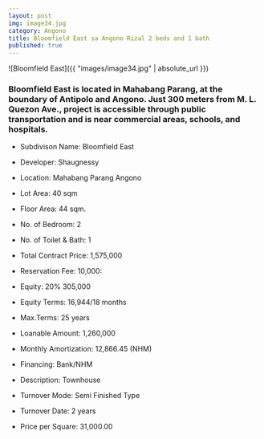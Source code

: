 ```yaml
---
layout: post
img: image34.jpg
category: Angono
title: Bloomfield East sa Angono Rizal 2 beds and 1 bath
published: true
---
```


![Bloomfield East]({{ "images/image34.jpg" | absolute_url }})

<h3>Bloomfield East is located in Mahabang Parang, at the boundary of Antipolo and Angono.   Just 300 meters from M. L. Quezon Ave., project is accessible through public transportation and is near commercial areas, schools, and hospitals.</h3>

- Subdivison Name: Bloomfield East 
- Developer: Shaugnessy 
- Location: Mahabang Parang Angono
- Lot Area: 40 sqm
- Floor Area: 44 sqm.
- No. of Bedroom: 2
- No. of Toilet & Bath: 1

- Total Contract Price: 1,575,000
- Reservation Fee: 10,000:
- Equity: 20% 305,000
- Equity Terms: 16,944/18 months
- Max.Terms: 25 years
- Loanable Amount: 1,260,000
- Monthly Amortization: 12,866.45 (NHM)

- Financing: Bank/NHM
- Description: Townhouse
- Turnover Mode: Semi Finished Type
- Turnover Date: 2 years
- Price per Square: 31,000.00

